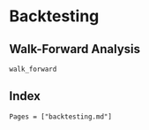 # Backtesting


## Walk-Forward Analysis

```@docs
walk_forward
```

## Index

```@index
Pages = ["backtesting.md"]
```